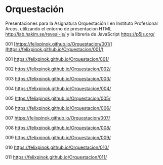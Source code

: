 # Orquestación
Presentaciones para la Asignatura Orquestación I en Instituto Profesional Arcos, utilizando el entorno de presentacion HTML http://lab.hakim.se/reveal-js/ y la libreria de JavaScript https://p5js.org/

001 [https://felixpinok.github.io/Orquestacion/001/](https://felixpinok.github.io/Orquestacion/001/)

001 https://felixpinok.github.io/Orquestacion/001/

002 https://felixpinok.github.io/Orquestacion/002/

003 https://felixpinok.github.io/Orquestacion/003/

004 https://felixpinok.github.io/Orquestacion/004/

005 https://felixpinok.github.io/Orquestacion/005/

006 https://felixpinok.github.io/Orquestacion/006/

007 https://felixpinok.github.io/Orquestacion/007/

008 https://felixpinok.github.io/Orquestacion/008/

009 https://felixpinok.github.io/Orquestacion/009/

010 https://felixpinok.github.io/Orquestacion/010/

011 https://felixpinok.github.io/Orquestacion/011/
